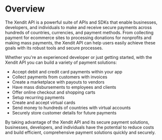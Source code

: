 # Overview

The Xendit API is a powerful suite of APIs and SDKs that enable businesses,
developers, and individuals to make and receive secure payments across hundreds
of countries, currencies, and payment methods. From collecting payment for
ecommerce sites to processing donations for nonprofits and making mass
payments, the Xendit API can help users easily achieve these goals with its
robust tools and secure processes.

Whether you're an experienced developer or just getting started, with the
Xendit API you can build a variety of payment solutions:

- Accept debit and credit card payments within your app
- Collect payments from customers with invoices
- Create a marketplace with payouts to vendors
- Have mass disbursements to employees and clients
- Offer online checkout and shopping carts
- Setup recurring payments
- Create and accept virtual cards
- Send money to hundreds of countries with virtual accounts
- Securely store customer details for future payments

By taking advantage of the Xendit API and its secure payment solutions,
businesses, developers, and individuals have the potential to reduce costs and
build efficient, comprehensive payment solutions quickly and securely.
